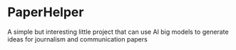 # PaperHelper
A simple but interesting little project that can use AI big models to generate ideas for journalism and communication papers
